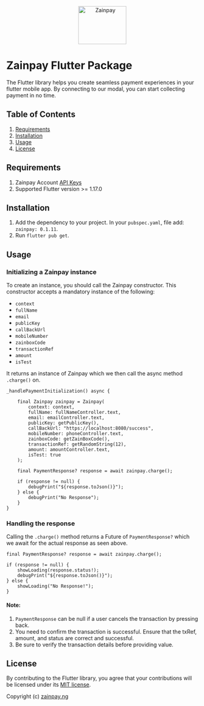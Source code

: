 <p align="center">  
   <img title="Zainpay" height="100" src="https://raw.githubusercontent.com/itcglobal/zainpay/main/zainpay.png" width="50%"/>
</p>  

# Zainpay Flutter Package

The Flutter library helps you create seamless payment experiences in your flutter mobile app.
By connecting to our modal, you can start collecting payment in no time.

## Table of Contents

1. [Requirements](#requirements)
2. [Installation](#installation)
3. [Usage](#usage)
4. [License](#License)

## Requirements

1. Zainpay Account [API Keys](https://zainpay.ng)
2. Supported Flutter version >= 1.17.0

## Installation

1. Add the dependency to your project. In your `pubspec.yaml`, file add: `zainpay: 0.1.11`.
2. Run `flutter pub get`.

## Usage

### Initializing a Zainpay instance

To create an instance, you should call the Zainpay constructor. This constructor accepts a mandatory instance of the following:

-  `context`
-  `fullName`
-  `email`
-  `publicKey`
-  `callBackUrl`
-  `mobileNumber`
-  `zainboxCode`
-  `transactionRef`
-  `amount`
-  `isTest`

It returns an instance of Zainpay which we then call the async method `.charge()` on.

    _handlePaymentInitialization() async {

        final Zainpay zainpay = Zainpay(
            context: context,
            fullName: fullNameController.text,
            email: emailController.text,
            publicKey: getPublicKey(),
            callBackUrl: "https://localhost:8080/success",
            mobileNumber: phoneController.text,
            zainboxCode: getZainBoxCode(),
            transactionRef: getRandomString(12),
            amount: amountController.text,
            isTest: true
        );

        final PaymentResponse? response = await zainpay.charge();

        if (response != null) {
            debugPrint("${response.toJson()}");
        } else {
            debugPrint("No Response");
        }
    }

### Handling the response

Calling the `.charge()` method returns a Future of `PaymentResponse?` which we await for the actual response as seen above.

    final PaymentResponse? response = await zainpay.charge();

    if (response != null) {
        showLoading(response.status!);
        debugPrint("${response.toJson()}");
    } else {
        showLoading("No Response!");
    }

#### Note:

1. `PaymentResponse` can be null if a user cancels the transaction by pressing back.
2. You need to confirm the transaction is successful. Ensure that the txRef, amount, and status are correct and successful. 
3. Be sure to verify the transaction details before providing value.

## License

By contributing to the Flutter library, you agree that your contributions will be licensed under its [MIT license](/LICENSE).

Copyright (c) [zainpay.ng](https://zainpay.ng)
